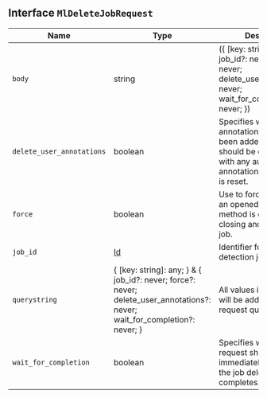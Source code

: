 ## Interface `MlDeleteJobRequest`

| Name | Type | Description |
| - | - | - |
| `body` | string | ({ [key: string]: any; } & { job_id?: never; force?: never; delete_user_annotations?: never; wait_for_completion?: never; }) | All values in `body` will be added to the request body. |
| `delete_user_annotations` | boolean | Specifies whether annotations that have been added by the user should be deleted along with any auto-generated annotations when the job is reset. |
| `force` | boolean | Use to forcefully delete an opened job; this method is quicker than closing and deleting the job. |
| `job_id` | [Id](./Id.md) | Identifier for the anomaly detection job. |
| `querystring` | { [key: string]: any; } & { job_id?: never; force?: never; delete_user_annotations?: never; wait_for_completion?: never; } | All values in `querystring` will be added to the request querystring. |
| `wait_for_completion` | boolean | Specifies whether the request should return immediately or wait until the job deletion completes. |
